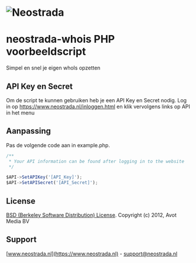 ![Neostrada](https://www.neostrada.nl/asset/nx/images/logo.png)
=================

# neostrada-whois PHP voorbeeldscript
Simpel en snel je eigen whoIs opzetten

## API Key en Secret ##
Om de script te kunnen gebruiken heb je een API Key en Secret nodig.
Log in op https://www.neostrada.nl/inloggen.html en klik vervolgens links op API in het menu

## Aanpassing ##
Pas de volgende code aan in example.php.

```js
/**
 * Your API information can be found after logging in to the website
 */

$API->SetAPIKey('[API_Key]');
$API->SetAPISecret('[API_Secret]');
```

## License ##
[BSD (Berkeley Software Distribution) License](http://www.opensource.org/licenses/bsd-license.php).
Copyright (c) 2012, Avot Media BV

## Support ##
[www.neostrada.nl](https://www.neostrada.nl) - support@neostrada.nl 
